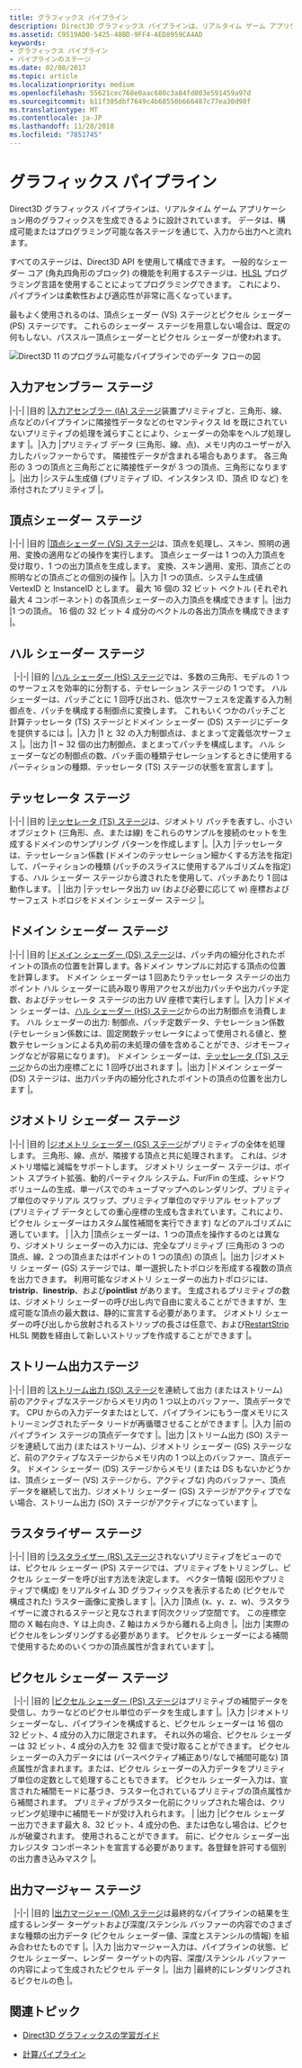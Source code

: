 ```yaml
---
title: グラフィックス パイプライン
description: Direct3D グラフィックス パイプラインは、リアルタイム ゲーム アプリケーション用のグラフィックスを生成できるように設計されています。 データは、構成可能またはプログラミング可能な各ステージを通じて、入力から出力へと流れます。
ms.assetid: C9519AD0-5425-48BD-9FF4-AED8959CA4AD
keywords:
- グラフィックス パイプライン
- パイプラインのステージ
ms.date: 02/08/2017
ms.topic: article
ms.localizationpriority: medium
ms.openlocfilehash: 55621cec768e0aac680c3a84fd803e591459a97d
ms.sourcegitcommit: b11f305dbf7649c4b68550b666487c77ea30d98f
ms.translationtype: MT
ms.contentlocale: ja-JP
ms.lasthandoff: 11/28/2018
ms.locfileid: "7851745"
---
```

# <a name="graphics-pipeline"></a>グラフィックス パイプライン


Direct3D グラフィックス パイプラインは、リアルタイム ゲーム アプリケーション用のグラフィックスを生成できるように設計されています。 データは、構成可能またはプログラミング可能な各ステージを通じて、入力から出力へと流れます。

すべてのステージは、Direct3D API を使用して構成できます。 一般的なシェーダー コア (角丸四角形のブロック) の機能を利用するステージは、[HLSL](https://msdn.microsoft.com/library/windows/desktop/bb509561) プログラミング言語を使用することによってプログラミングできます。 これにより、パイプラインは柔軟性および適応性が非常に高くなっています。

最もよく使用されるのは、頂点シェーダー (VS) ステージとピクセル シェーダー (PS) ステージです。 これらのシェーダー ステージを用意しない場合は、既定の何もしない、パススルー頂点シェーダーとピクセル シェーダーが使われます。

![Direct3D 11 のプログラム可能なパイプラインでのデータ フローの図](images/d3d11-pipeline-stages.jpg)

## <a name="input-assembler-stage"></a>入力アセンブラー ステージ

|-|-| |目的 |[入力アセンブラー (IA) ステージ](input-assembler-stage--ia-.md)装置プリミティブと、三角形、線、点などのパイプラインに隣接性データなどのセマンティクス Id を既にされていないプリミティブの処理を減らすことにより、シェーダーの効率をヘルプ処理します |。|入力 |プリミティブ データ (三角形、線、点)、メモリ内のユーザーが入力したバッファーからです。 隣接性データが含まれる場合もあります。 各三角形の 3 つの頂点と三角形ごとに隣接性データが 3 つの頂点、三角形になります |。|出力 |システム生成値 (プリミティブ ID、インスタンス ID、頂点 ID など) を添付されたプリミティブ |。

## <a name="vertex-shader-stage"></a>頂点シェーダー ステージ

|-|-| |目的 |[頂点シェーダー (VS) ステージ](vertex-shader-stage--vs-.md)は、頂点を処理し、スキン、照明の適用、変換の適用などの操作を実行します。 頂点シェーダーは 1 つの入力頂点を受け取り、1 つの出力頂点を生成します。 変換、スキン適用、変形、頂点ごとの照明などの頂点ごとの個別の操作 |。|入力 |1 つの頂点、システム生成値 VertexID と InstanceID とします。 最大 16 個の 32 ビット ベクトル (それぞれ最大 4 コンポーネント) の各頂点シェーダーの入力頂点を構成できます |。|出力 |1 つの頂点。 16 個の 32 ビット 4 成分のベクトルの各出力頂点を構成できます |。
 
## <a name="hull-shader-stage"></a>ハル シェーダー ステージ
 
|-|-| |目的 |[ハル シェーダー (HS) ステージ](hull-shader-stage--hs-.md)では、多数の三角形、モデルの 1 つのサーフェスを効率的に分割する、テセレーション ステージの 1 つです。 ハル シェーダーは、パッチごとに 1 回呼び出され、低次サーフェスを定義する入力制御点を、パッチを構成する制御点に変換します。 これもいくつかのパッチごと計算テッセレータ (TS) ステージとドメイン シェーダー (DS) ステージにデータを提供するには |。|入力 |1 と 32 の入力制御点は、まとまって定義低次サーフェス |。|出力 |1 ~ 32 個の出力制御点、まとまってパッチを構成します。 ハル シェーダーなどの制御点の数、パッチ面の種類テセレーションするときに使用するパーティションの種類、テッセレータ (TS) ステージの状態を宣言します |。

## <a name="tessellator-stage"></a>テッセレータ ステージ

|-|-| |目的 |[テッセレータ (TS) ステージ](tessellator-stage--ts-.md)は、ジオメトリ パッチを表すし、小さいオブジェクト (三角形、点、または線) をこれらのサンプルを接続のセットを生成するドメインのサンプリング パターンを作成します |。|入力 |テッセレータは、テッセレーション係数 (ドメインのテッセレーション細かくする方法を指定) して、パーティションの種類 (パッチのスライスに使用するアルゴリズムを指定) する、ハル シェーダー ステージから渡されたを使用して、パッチあたり 1 回は動作します。 | |出力 |テッセレータ出力 uv (および必要に応じて w) 座標およびサーフェス トポロジをドメイン シェーダー ステージ |。

## <a name="domain-shader-stage"></a>ドメイン シェーダー ステージ

|-|-| |目的 |[ドメイン シェーダー (DS) ステージ](domain-shader-stage--ds-.md)は、パッチ内の細分化されたポイントの頂点の位置を計算します。各ドメイン サンプルに対応する頂点の位置を計算します。 ドメイン シェーダーは 1 回あたりテッセレータ ステージの出力ポイント ハル シェーダーに読み取り専用アクセスが出力パッチや出力パッチ定数、およびテッセレータ ステージの出力 UV 座標で実行します |。|入力 |ドメイン シェーダーは、[ハル シェーダー (HS) ステージ](hull-shader-stage--hs-.md)からの出力制御点を消費します。 ハル シェーダーの出力: 制御点、パッチ定数データ、テセレーション係数 (テセレーション係数には、固定関数テッセレータによって使用される値と、整数テセレーションによる丸め前の未処理の値を含めることができ、ジオモーフィングなどが容易になります)。 ドメイン シェーダーは、[テッセレータ (TS) ステージ](tessellator-stage--ts-.md)からの出力座標ごとに 1 回呼び出されます |。|出力 |ドメイン シェーダー (DS) ステージは、出力パッチ内の細分化されたポイントの頂点の位置を出力します |。

## <a name="geometry-shader-stage"></a>ジオメトリ シェーダー ステージ

|-|-| |目的 |[ジオメトリ シェーダー (GS) ステージ](geometry-shader-stage--gs-.md)がプリミティブの全体を処理します。 三角形、線、点が、隣接する頂点と共に処理されます。 これは、ジオメトリ増幅と減幅をサポートします。 ジオメトリ シェーダー ステージは、ポイント スプライト拡張、動的パーティクル システム、Fur/Fin の生成、シャドウ ボリュームの生成、単一パスでのキューブマップへのレンダリング、プリミティブ単位のマテリアル スワップ、プリミティブ単位のマテリアル セットアップ (プリミティブ データとしての重心座標の生成も含まれています。これにより、ピクセル シェーダーはカスタム属性補間を実行できます) などのアルゴリズムに適しています。 | |入力 |頂点シェーダーは、1 つの頂点を操作するのとは異なり、ジオメトリ シェーダーの入力には、完全なプリミティブ (三角形の 3 つの頂点、線、2 つの頂点またはポイントの 1 つの頂点) の頂点 |。|出力 |ジオメトリ シェーダー (GS) ステージでは、単一選択したトポロジを形成する複数の頂点を出力できます。 利用可能なジオメトリ シェーダーの出力トポロジには、<strong>tristrip</strong>、<strong>linestrip</strong>、および<strong>pointlist</strong> があります。 生成されるプリミティブの数は、ジオメトリ シェーダーの呼び出し内で自由に変えることができますが、生成可能な頂点の最大数は、静的に宣言する必要があります。 ジオメトリ シェーダーの呼び出しから放射されるストリップの長さは任意で、および[RestartStrip](https://msdn.microsoft.com/library/windows/desktop/bb509660) HLSL 関数を経由して新しいストリップを作成することができます |。

## <a name="stream-output-stage"></a>ストリーム出力ステージ

|-|-| |目的 |[ストリーム出力 (SO) ステージ](stream-output-stage--so-.md)を連続して出力 (またはストリーム) 前のアクティブなステージからメモリ内の 1 つ以上のバッファー、頂点データです。 CPU からの入力データまたはとして、パイプラインにもう一度メモリにストリーミングされたデータ リードが再循環させることができます |。|入力 |前のパイプライン ステージの頂点データです |。|出力 |ストリーム出力 (SO) ステージを連続して出力 (またはストリーム)、ジオメトリ シェーダー (GS) ステージなど、前のアクティブなステージからメモリ内の 1 つ以上のバッファー、頂点データ。 ドメイン シェーダー (DS) ステージからメモリ (または DS もないかどうかは、頂点シェーダー (VS) ステージから、アクティブな) 内のバッファー、頂点データを継続して出力、ジオメトリ シェーダー (GS) ステージがアクティブでない場合、ストリーム出力 (SO) ステージがアクティブになっています |。

## <a name="rasterizer-stage"></a>ラスタライザー ステージ

|-|-| |目的 |[ラスタライザー (RS) ステージ](rasterizer-stage--rs-.md)されないプリミティブをビューのでは、ピクセル シェーダー (PS) ステージでは、プリミティブをトリミングし、ピクセル シェーダーを呼び出す方法を決定します。 ベクター情報 (図形やプリミティブで構成) をリアルタイム 3D グラフィックスを表示するため (ピクセルで構成された) ラスター画像に変換します |。|入力 |頂点 (x、y、z、w)、ラスタライザーに渡されるステージと見なされます同次クリップ空間です。 この座標空間の X 軸右向き、Y は上向き、Z 軸はカメラから離れる上向き |。|出力 |実際のピクセルをレンダリングする必要があります。 ピクセル シェーダーによる補間で使用するためのいくつかの頂点属性が含まれています |。

## <a name="pixel-shader-stage"></a>ピクセル シェーダー ステージ
 
|-|-| |目的 |[ピクセル シェーダー (PS) ステージ](pixel-shader-stage--ps-.md)はプリミティブの補間データを受信し、カラーなどのピクセル単位のデータを生成します |。|入力 |ジオメトリ シェーダーなし、パイプラインを構成すると、ピクセル シェーダーは 16 個の 32 ビット、4 成分の入力に限定されます。 それ以外の場合、ピクセル シェーダーは 32 ビット、4 成分の入力を 32 個まで受け取ることができます。 ピクセル シェーダーの入力データには (パースペクティブ補正あり/なしで補間可能な) 頂点属性が含まれます。または、ピクセル シェーダーの入力データをプリミティブ単位の定数として処理することもできます。 ピクセル シェーダー入力は、宣言された補間モードに基づき、ラスター化されているプリミティブの頂点属性から補間されます。 プリミティブがラスター化前にクリップされた場合は、クリッピング処理中に補間モードが受け入れられます。 | |出力 |ピクセル シェーダー出力できます最大 8、32 ビット、4 成分の色、または色なし場合は、ピクセルが破棄されます。 使用されることができます。 前に、ピクセル シェーダー出力レジスタ コンポーネントを宣言する必要があります。各登録を許可する個別の出力書き込みマスク |。

## <a name="output-merger-stage"></a>出力マージャー ステージ
 
|-|-| |目的 |[出力マージャー (OM) ステージ](output-merger-stage--om-.md)は最終的なパイプラインの結果を生成するレンダー ターゲットおよび深度/ステンシル バッファーの内容でのさまざまな種類の出力データ (ピクセル シェーダー値、深度とステンシルの情報) を組み合わせたものです |。|入力 |出力マージャー入力は、パイプラインの状態、ピクセル シェーダー、レンダー ターゲットの内容、深度/ステンシル バッファーの内容によって生成されたピクセル データ |。|出力 |最終的にレンダリングされるピクセルの色 |。

## <a name="related-topics"></a>関連トピック

- [Direct3D グラフィックスの学習ガイド](index.md)

- [計算パイプライン](compute-pipeline.md)
